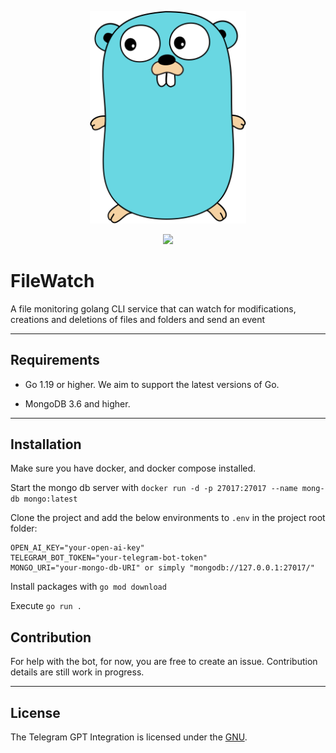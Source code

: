 <p align="center"><img src="etc/assets/gopher.svg" width="250"></p>
<p align="center">
  <a href="https://goreportcard.com/report/go.mongodb.org/mongo-driver"><img src="https://goreportcard.com/badge/go.mongodb.org/mongo-driver"></a>
  <!-- <a href="https://pkg.go.dev/go.mongodb.org/mongo-driver/mongo"><img src="etc/assets/godev-mongo-blue.svg" alt="docs"></a>
  <a href="https://pkg.go.dev/go.mongodb.org/mongo-driver/bson"><img src="etc/assets/godev-bson-blue.svg" alt="docs"></a>
  <a href="https://www.mongodb.com/docs/drivers/go/current/"><img src="etc/assets/docs-mongodb-green.svg"></a> -->
</p>

# FileWatch

A file monitoring golang CLI service that can watch for modifications, creations and deletions of files and folders and send an event 

-------------------------
## Requirements

- Go 1.19 or higher. We aim to support the latest versions of Go.

- MongoDB 3.6 and higher.

-------------------------
## Installation

Make sure you have docker, and docker compose installed.

Start the mongo db server with `docker run -d -p 27017:27017 --name mong-db mongo:latest`

Clone the project and add the below environments to `.env` in the project root folder:
```
OPEN_AI_KEY="your-open-ai-key"
TELEGRAM_BOT_TOKEN="your-telegram-bot-token"
MONGO_URI="your-mongo-db-URI" or simply "mongodb://127.0.0.1:27017/"
```

Install packages with `go mod download`

Execute `go run .`

## Contribution

For help with the bot, for now, you are free to create an issue. Contribution details are still work in progress.

-------------------------

## License

The Telegram GPT Integration is licensed under the [GNU](LICENSE).